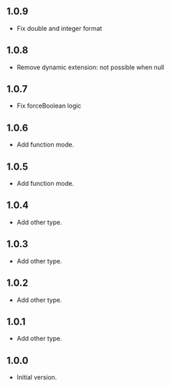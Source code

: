 ## 1.0.9

- Fix double and integer format

## 1.0.8

- Remove dynamic extension: not possible when null

## 1.0.7

- Fix forceBoolean logic

## 1.0.6

- Add function mode.

## 1.0.5

- Add function mode.

## 1.0.4

- Add other type.

## 1.0.3

- Add other type.

## 1.0.2

- Add other type.

## 1.0.1

- Add other type.

## 1.0.0

- Initial version.
